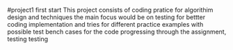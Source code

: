 #project1
first start This project consists of coding pratice for algorithim design and techniques the main focus would be on testing for bettter coding implementation and tries for different practice examples with possible test bench cases for the code
progressing through the assignment, testing testing